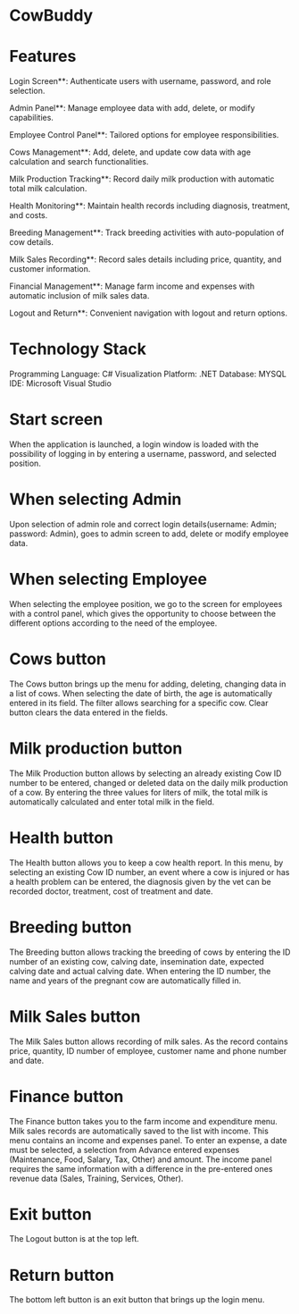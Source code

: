 # CowBuddy

# Features

 Login Screen**: Authenticate users with username, password, and role selection.
  
 Admin Panel**: Manage employee data with add, delete, or modify capabilities.

 Employee Control Panel**: Tailored options for employee responsibilities.

 Cows Management**: Add, delete, and update cow data with age calculation and search functionalities.
 
 Milk Production Tracking**: Record daily milk production with automatic total milk calculation.

 Health Monitoring**: Maintain health records including diagnosis, treatment, and costs.

 Breeding Management**: Track breeding activities with auto-population of cow details.

 Milk Sales Recording**: Record sales details including price, quantity, and customer information.

 Financial Management**: Manage farm income and expenses with automatic inclusion of milk sales data.

 Logout and Return**: Convenient navigation with logout and return options.

# Technology Stack

 Programming Language: C#
 Visualization Platform: .NET
 Database: MYSQL
 IDE: Microsoft Visual Studio

# Start screen
 When the application is launched, a login window is loaded with the possibility of logging in by entering a username, password, and selected position.


# When selecting Admin
 Upon selection of admin role and correct login details(username: Admin; password: Admin), goes to admin screen to add, delete or modify
 employee data.
 

# When selecting Employee
 When selecting the employee position, we go to the screen for employees with a control panel, which gives the opportunity to choose between
 the different options according to the need of the employee.
 

# Cows button
 The Cows button brings up the menu for adding, deleting, changing data in a list of cows. When selecting the date of birth, the age
 is automatically entered in its field. The filter allows searching for a specific cow. Clear button clears the data entered in the fields.
 

# Milk production button
 The Milk Production button allows by selecting an already existing Cow ID number to be entered, changed or deleted
 data on the daily milk production of a cow. By entering the three values for liters of milk, the total milk is automatically calculated and
 enter total milk in the field.
 

# Health button
 The Health button allows you to keep a cow health report. In this menu, by selecting an existing Cow ID number,
 an event where a cow is injured or has a health problem can be entered, the diagnosis given by the vet can be recorded
 doctor, treatment, cost of treatment and date.
 

# Breeding button
 The Breeding button allows tracking the breeding of cows by entering the ID number of an existing cow,
 calving date, insemination date, expected calving date and actual calving date. When entering the ID
 number, the name and years of the pregnant cow are automatically filled in.
 

# Milk Sales button
 The Milk Sales button allows recording of milk sales. As the record contains price, quantity, ID number of
 employee, customer name and phone number and date.
 

# Finance button
 The Finance button takes you to the farm income and expenditure menu. Milk sales records are automatically saved to the list
 with income. This menu contains an income and expenses panel. To enter an expense, a date must be selected, a selection from Advance
 entered expenses (Maintenance, Food, Salary, Tax, Other) and amount. The income panel requires the same information with a difference in the pre-entered ones
 revenue data (Sales, Training, Services, Other).
 

# Exit button
 The Logout button is at the top left.
 
# Return button
 The bottom left button is an exit button that brings up the login menu.



